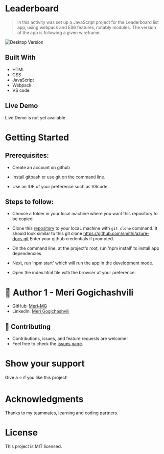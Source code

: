 
# Leaderboard

> In this activity was set up a JavaScript project for the Leaderboard list app, using webpack and ES6 features, notably modules. The version of the app is following a given wireframe.

![Desktop Version](https://raw.github.com/Meri-MG/Leaderboard/styling/images/leaderboard.png)

## Built With

- HTML
- CSS
- JavaScript
- Webpack
- VS code

## Live Demo

Live Demo is not yet available 


# Getting Started
## Prerequisites:


- Create an account on github

- Install gitbash or use git on the command line.

- Use an IDE of your preference such as VScode.

## Steps to follow:

- Choose a folder in your local machine where you want this repository to be copied

- Clone this [repository](https://github.com/Meri-MG/Leaderboard) to your locaL machine with `git clone` command.
It should look similar to this git clone https://github.com/smithj/azure-docs.git Enter your github credentials if prompted.

- On the command line, at the project's root, run 'npm install' to install app dependencies.

- Next, run 'npm start' which will run the app in the development mode.

- Open the index.html file with the browser of your preference.


# 👤 Author 1 - Meri Gogichashvili
- GitHub: [Meri-MG](https://github.com/Meri-MG) 
- LinkedIn: [Meri Gogichashvili](https://www.linkedin.com/feed/)

## 🤝 Contributing
- Contributions, issues, and feature requests are welcome!
- Feel free to check the [issues page](https://github.com/Meri-MG/Leaderboard/issues).

# Show your support
Give a ⭐ if you like this project!

# Acknowledgments
Thanks to my teammates, learning and coding partners.

# License
This project is MIT licensed.
